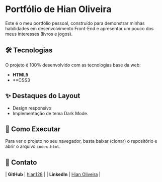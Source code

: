 # Portfólio de Hian Oliveira

Este é o meu portfólio pessoal, construído para demonstrar minhas habilidades em desenvolvimento Front-End e apresentar um pouco dos meus interesses (livros e jogos).

## 🛠️ Tecnologias

O projeto é 100% desenvolvido com as tecnologias base da web:

* **HTML5**
* **CSS3 

## ✨ Destaques do Layout

* Design responsivo 
* Implementação de tema Dark Mode.


## 🚀 Como Executar

Para ver o projeto no seu navegador, basta baixar (clonar) o repositório e abrir o arquivo `index.html`.

## 🔗 Contato

| **GitHub** | [hian128](https://github.com/hian128) |
| **LinkedIn** | [Hian Oliveira](https://www.linkedin.com/in/hian-oliveira-073b66262) |
